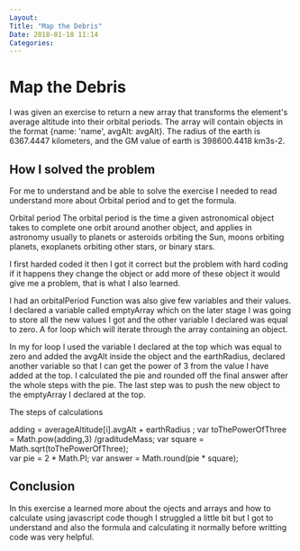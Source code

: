 ```yaml
---
Layout:
Title: "Map the Debris"
Date: 2018-01-18 11:14
Categories:
---
```


# Map the Debris

I was given an exercise to return a new array that transforms the element's average altitude into their orbital periods.
The array will contain objects in the format {name: 'name', avgAlt: avgAlt}.
The radius of the earth is 6367.4447 kilometers, and the GM value of earth is 398600.4418 km3s-2.

## How I solved the problem

For me to understand and be able to solve the exercise I needed to read understand more about Orbital period and to get the formula.

Orbital period
The orbital period is the time a given astronomical object takes to complete one orbit around another object, and applies in astronomy usually to planets or asteroids orbiting the Sun, moons orbiting planets, exoplanets orbiting other stars, or binary stars.

I first harded coded it then I got it correct but the problem with hard coding if it happens they change the object or add more of these object it would give me a problem, that is what I also learned. 

I had an orbitalPeriod Function was also give few variables and their values. I declared a variable called emptyArray which on the later stage I was going to store all the new values I got and the other variable I declared was equal to zero. A for loop which will iterate through the array containing an object.

In my for loop I used the variable I declared at the top which was equal to zero and added the avgAlt inside the object and the earthRadius, declared another variable so that I can get the power of 3 from the value I have added at the top. I calculated the pie and rounded off the final answer after the whole steps with the pie. The last step was to push the new object to the emptyArray I declared at the top. 

The steps of calculations

 adding = averageAltitude[i].avgAlt + earthRadius ;
        var toThePowerOfThree = Math.pow(adding,3) /graditudeMass;
        var square = Math.sqrt(toThePowerOfThree);   
        var pie = 2 * Math.PI;
        var answer = Math.round(pie * square);


## Conclusion

In this exercise a learned more about the ojects and arrays and how to calculate using javascript code though I struggled a little bit but I got to understand and also the formula and calculating it normally before writting code was very helpful. 